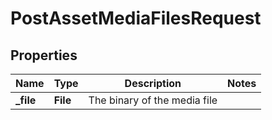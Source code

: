 

# PostAssetMediaFilesRequest


## Properties

| Name | Type | Description | Notes |
|------------ | ------------- | ------------- | -------------|
|**_file** | **File** | The binary of the media file |  |



